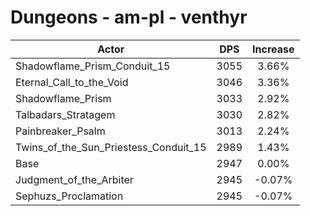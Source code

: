 # Dungeons - am-pl - venthyr
| Actor | DPS | Increase |
|---|:---:|:---:|
|Shadowflame_Prism_Conduit_15|3055|3.66%|
|Eternal_Call_to_the_Void|3046|3.36%|
|Shadowflame_Prism|3033|2.92%|
|Talbadars_Stratagem|3030|2.82%|
|Painbreaker_Psalm|3013|2.24%|
|Twins_of_the_Sun_Priestess_Conduit_15|2989|1.43%|
|Base|2947|0.00%|
|Judgment_of_the_Arbiter|2945|-0.07%|
|Sephuzs_Proclamation|2945|-0.07%|

